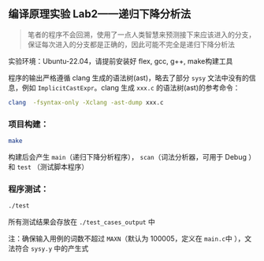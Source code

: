 ## 编译原理实验 Lab2——递归下降分析法

> 笔者的程序不会回溯，使用了一点人类智慧来预测接下来应该进入的分支，保证每次进入的分支都是正确的，因此可能不完全是递归下降分析法

实验环境：Ubuntu-22.04，请提前安装好 flex, gcc, g++, make构建工具

程序的输出严格遵循 clang 生成的语法树(ast)，略去了部分 `sysy` 文法中没有的信息，例如 `ImplicitCastExpr`。clang 生成 `xxx.c` 的语法树(ast)的参考命令：

```sh
clang  -fsyntax-only -Xclang -ast-dump xxx.c
```

### 项目构建：

```sh
make
```

构建后会产生 `main`（递归下降分析程序）， `scan`（词法分析器，可用于 Debug ）和 `test` （测试脚本程序）

### 程序测试：

```sh
./test
```

所有测试结果会存放在 `./test_cases_output` 中

注：确保输入用例的词数不超过 `MAXN`（默认为 100005，定义在 `main.c`中 ），文法符合 `sysy.y` 中的产生式

